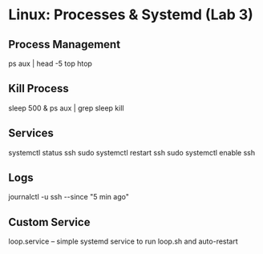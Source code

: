 # Linux: Processes & Systemd (Lab 3)

## Process Management
ps aux | head -5
top
htop

## Kill Process
sleep 500 &
ps aux | grep sleep
kill <PID>

## Services
systemctl status ssh
sudo systemctl restart ssh
sudo systemctl enable ssh

## Logs
journalctl -u ssh --since "5 min ago"

## Custom Service
loop.service – simple systemd service to run loop.sh and auto-restart
